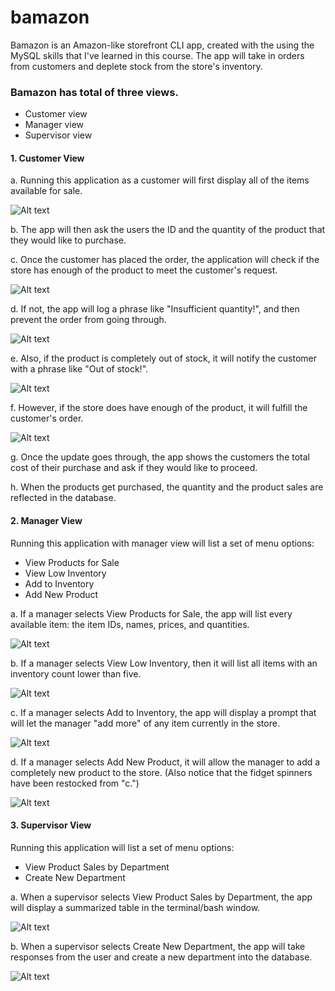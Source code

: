 # bamazon

Bamazon is an Amazon-like storefront CLI app, created with the using the MySQL skills that I've learned in this course. The app will take in orders from customers and deplete stock from the store's inventory. 

### Bamazon has total of three views.
* Customer view
* Manager view
* Supervisor view

#### 1. Customer View

a. Running this application as a customer will first display all of the items available for sale.

![Alt text](/images/customer_1.png?raw=true "Optional Title")

b. The app will then ask the users the ID and the quantity of the product that they would like to purchase.

c. Once the customer has placed the order, the application will check if the store has enough of the product to meet the customer's request.

![Alt text](/images/customer_2.png?raw=true "Optional Title")

d. If not, the app will log a phrase like "Insufficient quantity!", and then prevent the order from going through.

![Alt text](/images/customer_3.png?raw=true "Optional Title")

e. Also, if the product is completely out of stock, it will notify the customer with a phrase like "Out of stock!".

![Alt text](/images/customer_4.png?raw=true "Optional Title")

f. However, if the store does have enough of the product, it will fulfill the customer's order. 

![Alt text](/images/customer_5.png?raw=true "Optional Title")

g. Once the update goes through, the app shows the customers the total cost of their purchase and ask if they would like to proceed.

h. When the products get purchased, the quantity and the product sales are reflected in the database.

#### 2. Manager View

Running this application with manager view will list a set of menu options:

* View Products for Sale
* View Low Inventory
* Add to Inventory
* Add New Product

a. If a manager selects View Products for Sale, the app will list every available item: the item IDs, names, prices, and quantities.

![Alt text](/images/manager_1.png?raw=true "Optional Title")

b. If a manager selects View Low Inventory, then it will list all items with an inventory count lower than five.

![Alt text](/images/manager_2.png?raw=true "Optional Title")

c. If a manager selects Add to Inventory, the app will display a prompt that will let the manager "add more" of any item currently in the store.

![Alt text](/images/manager_3.png?raw=true "Optional Title")

d. If a manager selects Add New Product, it will allow the manager to add a completely new product to the store. (Also notice that the fidget spinners have been restocked from "c.")

![Alt text](/images/manager_4.png?raw=true "Optional Title")

#### 3. Supervisor View

Running this application will list a set of menu options:

* View Product Sales by Department
* Create New Department

a. When a supervisor selects View Product Sales by Department, the app will display a summarized table in the terminal/bash window. 

![Alt text](/images/supervisor_1.png?raw=true "Optional Title")

b. When a supervisor selects Create New Department, the app will take responses from the user and create a new department into the database.

![Alt text](/images/supervisor_2.png?raw=true "Optional Title")

